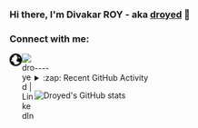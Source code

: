 ### Hi there, I'm Divakar ROY - aka [droyed][website] 👋

### Connect with me:

[<img align="left" alt="droyed" width="22px" src="https://raw.githubusercontent.com/iconic/open-iconic/master/svg/globe.svg" />][website]
[<img align="left" alt="droyed | LinkedIn" width="22px" src="https://img.icons8.com/fluency/96/000000/linkedin.png" />][linkedin]

<br />
----

<details>
  <summary>:zap: Recent GitHub Activity</summary>
  
<!--START_SECTION:activity-->
1. 🗣 Commented on [#2](https://github.com/droyed/portfolio-sass/issues/2) in [droyed/portfolio-sass](https://github.com/codeSTACKr/portfolio-sass)
2. ❗️ Closed issue [#2](https://github.com/droyed/portfolio-sass/issues/2) in [droyed/portfolio-sass](https://github.com/codeSTACKr/portfolio-sass)
3. ❌ Closed PR [#11](https://github.com/droyed/free-developer-resources/pull/11) in [droyed/free-developer-resources](https://github.com/codeSTACKr/free-developer-resources)
4. 🗣 Commented on [#11](https://github.com/droyed/free-developer-resources/issues/11) in [droyed/free-developer-resources](https://github.com/codeSTACKr/free-developer-resources)
5. 🎉 Merged PR [#10](https://github.com/droyed/free-developer-resources/pull/10) in [droyed/free-developer-resources](https://github.com/codeSTACKr/free-developer-resources)
<!--END_SECTION:activity-->

</details>

![Droyed's GitHub stats](https://github-readme-stats.vercel.app/api?username=droyed&show_icons=true&theme=merko)


[website]: https://github.com/droyed
[linkedin]: https://www.linkedin.com/in/droyed/
